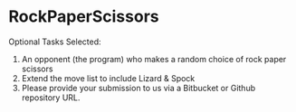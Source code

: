 # RockPaperScissors

Optional Tasks Selected:

1. An opponent (the program) who makes a random choice of rock paper scissors
2. Extend the move list to include Lizard & Spock
3. Please provide your submission to us via a Bitbucket or Github repository URL.
